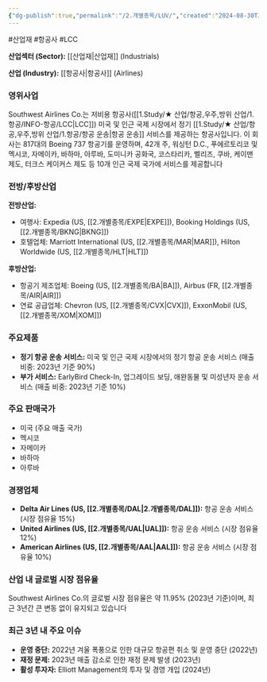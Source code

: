 ```yaml
---
{"dg-publish":true,"permalink":"/2.개별종목/LUV/","created":"2024-08-30T21:54:57.911+09:00","updated":"2025-06-03T20:05:59.957+09:00"}
---
```


#산업재 #항공사 #LCC 


**산업섹터 (Sector):** [[산업재\|산업재]] (Industrials)  

**산업 (Industry):** [[항공사\|항공사]] (Airlines)

### 영위사업

Southwest Airlines Co.는 저비용 항공사([[1.Study/★ 산업/항공,우주,방위 산업/1.항공/INFO-항공/LCC\|LCC]]) 미국 및 인근 국제 시장에서 정기 [[1.Study/★ 산업/항공,우주,방위 산업/1.항공/항공 운송\|항공 운송]] 서비스를 제공하는 항공사입니다. 이 회사는 817대의 Boeing 737 항공기를 운영하며, 42개 주, 워싱턴 D.C., 푸에르토리코 및 멕시코, 자메이카, 바하마, 아루바, 도미니카 공화국, 코스타리카, 벨리즈, 쿠바, 케이맨 제도, 터크스 케이커스 제도 등 10개 인근 국제 국가에 서비스를 제공합니다

### 전방/후방산업

**전방산업:**

- 여행사: Expedia (US, [[2.개별종목/EXPE\|EXPE]]), Booking Holdings (US, [[2.개별종목/BKNG\|BKNG]])
- 호텔업체: Marriott International (US, [[2.개별종목/MAR\|MAR]]), Hilton Worldwide (US, [[2.개별종목/HLT\|HLT]])

**후방산업:**

- 항공기 제조업체: Boeing (US, [[2.개별종목/BA\|BA]]), Airbus (FR, [[2.개별종목/AIR\|AIR]])
- 연료 공급업체: Chevron (US, [[2.개별종목/CVX\|CVX]]), ExxonMobil (US, [[2.개별종목/XOM\|XOM]])

### 주요제품

- **정기 항공 운송 서비스:** 미국 및 인근 국제 시장에서의 정기 항공 운송 서비스 (매출 비중: 2023년 기준 90%)
- **부가 서비스:** EarlyBird Check-In, 업그레이드 보딩, 애완동물 및 미성년자 운송 서비스 (매출 비중: 2023년 기준 10%)

### 주요 판매국가

- 미국 (주요 매출 국가)
- 멕시코
- 자메이카
- 바하마
- 아루바

### 경쟁업체

- **Delta Air Lines (US, [[2.개별종목/DAL\|2.개별종목/DAL]]):** 항공 운송 서비스 (시장 점유율 15%)
- **United Airlines (US, [[2.개별종목/UAL\|UAL]]):** 항공 운송 서비스 (시장 점유율 12%)
- **American Airlines (US, [[2.개별종목/AAL\|AAL]]):** 항공 운송 서비스 (시장 점유율 10%)

### 산업 내 글로벌 시장 점유율

Southwest Airlines Co.의 글로벌 시장 점유율은 약 11.95% (2023년 기준)이며, 최근 3년간 큰 변동 없이 유지되고 있습니다
### 최근 3년 내 주요 이슈

- **운영 중단:** 2022년 겨울 폭풍으로 인한 대규모 항공편 취소 및 운영 중단 (2022년)
- **재정 문제:** 2023년 매출 감소로 인한 재정 문제 발생 (2023년)
- **활성 투자자:** Elliott Management의 투자 및 경영 개입 (2024년)